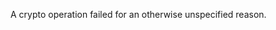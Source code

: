 <!-- YAML
added: v15.0.0
-->

A crypto operation failed for an otherwise unspecified reason.

<a id="ERR_CRYPTO_PBKDF2_ERROR"></a>
